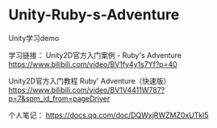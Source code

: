 # Unity-Ruby-s-Adventure
Unity学习demo

学习链接：
Unity2D官方入门案例 - Ruby's Adventure
https://www.bilibili.com/video/BV1fy4y1s7Yf?p=40

Unity2D官方入门教程 Ruby' Adventure（快速版）
https://www.bilibili.com/video/BV1V4411W787?p=7&spm_id_from=pageDriver

个人笔记：
https://docs.qq.com/doc/DQWxjRWZMZ0xUTkl5
